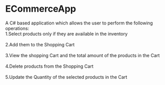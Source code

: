 # ECommerceApp
A C# based application which allows the user to perform the following operations:
<br>1.Select products only if they are available in the inventory </br>
<br>2.Add them to the Shopping Cart</br>
<br>3.View the shopping Cart and the total amount of the products in the Cart</br>
<br>4.Delete products from the Shopping Cart </br>
<br>5.Update the Quantity of the selected products in the Cart</br>
